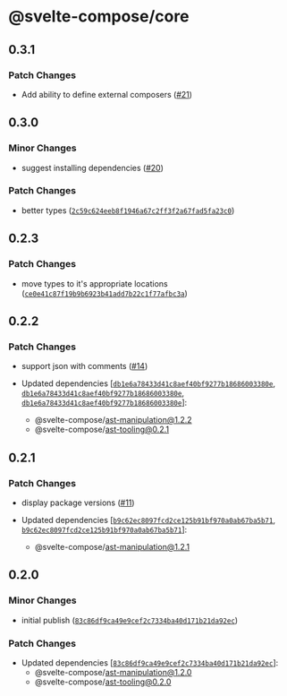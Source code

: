 # @svelte-compose/core

## 0.3.1

### Patch Changes

- Add ability to define external composers ([#21](https://github.com/svelte-compose/svelte-compose/pull/21))

## 0.3.0

### Minor Changes

- suggest installing dependencies ([#20](https://github.com/svelte-compose/svelte-compose/pull/20))

### Patch Changes

- better types ([`2c59c624eeb8f1946a67c2ff3f2a67fad5fa23c0`](https://github.com/svelte-compose/svelte-compose/commit/2c59c624eeb8f1946a67c2ff3f2a67fad5fa23c0))

## 0.2.3

### Patch Changes

- move types to it's appropriate locations ([`ce0e41c87f19b9b6923b41add7b22c1f77afbc3a`](https://github.com/svelte-compose/svelte-compose/commit/ce0e41c87f19b9b6923b41add7b22c1f77afbc3a))

## 0.2.2

### Patch Changes

- support json with comments ([#14](https://github.com/svelte-compose/svelte-compose/pull/14))

- Updated dependencies [[`db1e6a78433d41c8aef40bf9277b18686003380e`](https://github.com/svelte-compose/svelte-compose/commit/db1e6a78433d41c8aef40bf9277b18686003380e), [`db1e6a78433d41c8aef40bf9277b18686003380e`](https://github.com/svelte-compose/svelte-compose/commit/db1e6a78433d41c8aef40bf9277b18686003380e), [`db1e6a78433d41c8aef40bf9277b18686003380e`](https://github.com/svelte-compose/svelte-compose/commit/db1e6a78433d41c8aef40bf9277b18686003380e)]:
  - @svelte-compose/ast-manipulation@1.2.2
  - @svelte-compose/ast-tooling@0.2.1

## 0.2.1

### Patch Changes

- display package versions ([#11](https://github.com/svelte-compose/svelte-compose/pull/11))

- Updated dependencies [[`b9c62ec8097fcd2ce125b91bf970a0ab67ba5b71`](https://github.com/svelte-compose/svelte-compose/commit/b9c62ec8097fcd2ce125b91bf970a0ab67ba5b71), [`b9c62ec8097fcd2ce125b91bf970a0ab67ba5b71`](https://github.com/svelte-compose/svelte-compose/commit/b9c62ec8097fcd2ce125b91bf970a0ab67ba5b71)]:
  - @svelte-compose/ast-manipulation@1.2.1

## 0.2.0

### Minor Changes

- initial publish ([`83c86df9ca49e9cef2c7334ba40d171b21da92ec`](https://github.com/svelte-compose/svelte-compose/commit/83c86df9ca49e9cef2c7334ba40d171b21da92ec))

### Patch Changes

- Updated dependencies [[`83c86df9ca49e9cef2c7334ba40d171b21da92ec`](https://github.com/svelte-compose/svelte-compose/commit/83c86df9ca49e9cef2c7334ba40d171b21da92ec)]:
  - @svelte-compose/ast-manipulation@1.2.0
  - @svelte-compose/ast-tooling@0.2.0
